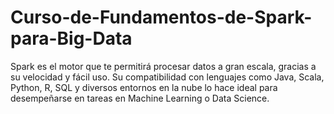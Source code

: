 # Curso-de-Fundamentos-de-Spark-para-Big-Data
Spark es el motor que te permitirá procesar datos a gran escala, gracias a su velocidad y fácil uso. Su compatibilidad con lenguajes como Java, Scala, Python, R, SQL y diversos entornos en la nube lo hace ideal para desempeñarse en tareas en Machine Learning o Data Science.
